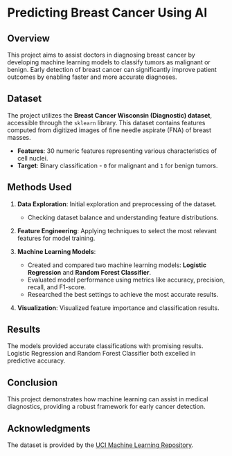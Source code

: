 # Predicting Breast Cancer Using AI

## Overview
This project aims to assist doctors in diagnosing breast cancer by developing machine learning models to classify tumors as malignant or benign. Early detection of breast cancer can significantly improve patient outcomes by enabling faster and more accurate diagnoses.

## Dataset
The project utilizes the **Breast Cancer Wisconsin (Diagnostic) dataset**, accessible through the `sklearn` library. This dataset contains features computed from digitized images of fine needle aspirate (FNA) of breast masses.

- **Features**: 30 numeric features representing various characteristics of cell nuclei.
- **Target**: Binary classification - `0` for malignant and `1` for benign tumors.

## Methods Used
1. **Data Exploration**: Initial exploration and preprocessing of the dataset.
   - Checking dataset balance and understanding feature distributions.

2. **Feature Engineering**: Applying techniques to select the most relevant features for model training.

3. **Machine Learning Models**:
   - Created and compared two machine learning models: **Logistic Regression** and **Random Forest Classifier**.
   - Evaluated model performance using metrics like accuracy, precision, recall, and F1-score.
   - Researched the best settings to achieve the most accurate results.

4. **Visualization**: Visualized feature importance and classification results.

## Results
The models provided accurate classifications with promising results. Logistic Regression and Random Forest Classifier both excelled in predictive accuracy.

## Conclusion
This project demonstrates how machine learning can assist in medical diagnostics, providing a robust framework for early cancer detection. 

## Acknowledgments
The dataset is provided by the [UCI Machine Learning Repository](https://archive.ics.uci.edu/ml/index.php). 

